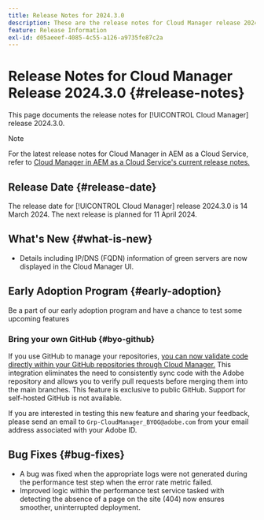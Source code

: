 ```yaml
---
title: Release Notes for 2024.3.0
description: These are the release notes for Cloud Manager release 2024.3.0.
feature: Release Information
exl-id: d05aeeef-4085-4c55-a126-a9735fe87c2a
---
```


# Release Notes for Cloud Manager Release 2024.3.0 {#release-notes}

This page documents the release notes for [!UICONTROL Cloud Manager] release 2024.3.0.

>[!NOTE]
>
>For the latest release notes for Cloud Manager in AEM as a Cloud Service, refer to [Cloud Manager in AEM as a Cloud Service's current release notes.](https://experienceleague.adobe.com/docs/experience-manager-cloud-service/content/implementing/using-cloud-manager/release-notes-cloud-manager/release-notes-cm-current.html)

## Release Date {#release-date}

The release date for [!UICONTROL Cloud Manager] release 2024.3.0 is 14 March 2024. The next release is planned for 11 April 2024.

## What's New {#what-is-new}

* Details including IP/DNS (FQDN) information of green servers are now displayed in the Cloud Manager UI.

## Early Adoption Program {#early-adoption}

Be a part of our early adoption program and have a chance to test some upcoming features

### Bring your own GitHub {#byo-github}

If you use GitHub to manage your repositories, [you can now validate code directly within your GitHub repositories through Cloud Manager.](/help/managing-code/private-repositories.md) This integration eliminates the need to consistently sync code with the Adobe repository and allows you to verify pull requests before merging them into the main branches. This feature is exclusive to public GitHub. Support for self-hosted GitHub is not available.

If you are interested in testing this new feature and sharing your feedback, please send an email to `Grp-CloudManager_BYOG@adobe.com` from your email address associated with your Adobe ID.

## Bug Fixes {#bug-fixes}

* A bug was fixed when the appropriate logs were not generated during the performance test step when the error rate metric failed.
* Improved logic within the performance test service tasked with detecting the absence of a page on the site (404) now ensures smoother, uninterrupted deployment.

